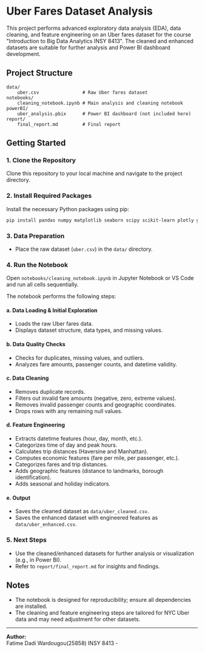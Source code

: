 # Uber Fares Dataset Analysis

This project performs advanced exploratory data analysis (EDA), data cleaning, and feature engineering on an Uber fares dataset for the course "Introduction to Big Data Analytics INSY 8413". The cleaned and enhanced datasets are suitable for further analysis and Power BI dashboard development.

## Project Structure

```
data/
    uber.csv                # Raw Uber fares dataset
notebooks/
    cleaning_notebook.ipynb # Main analysis and cleaning notebook
powerBI/
    uber_analysis.pbix      # Power BI dashboard (not included here)
report/
    final_report.md         # Final report
```

## Getting Started

### 1. Clone the Repository

Clone this repository to your local machine and navigate to the project directory.

### 2. Install Required Packages

Install the necessary Python packages using pip:

```sh
pip install pandas numpy matplotlib seaborn scipy scikit-learn plotly geopy folium
```

### 3. Data Preparation

- Place the raw dataset (`uber.csv`) in the `data/` directory.

### 4. Run the Notebook

Open `notebooks/cleaning_notebook.ipynb` in Jupyter Notebook or VS Code and run all cells sequentially.

The notebook performs the following steps:

#### a. Data Loading & Initial Exploration

- Loads the raw Uber fares data.
- Displays dataset structure, data types, and missing values.

#### b. Data Quality Checks

- Checks for duplicates, missing values, and outliers.
- Analyzes fare amounts, passenger counts, and datetime validity.

#### c. Data Cleaning

- Removes duplicate records.
- Filters out invalid fare amounts (negative, zero, extreme values).
- Removes invalid passenger counts and geographic coordinates.
- Drops rows with any remaining null values.

#### d. Feature Engineering

- Extracts datetime features (hour, day, month, etc.).
- Categorizes time of day and peak hours.
- Calculates trip distances (Haversine and Manhattan).
- Computes economic features (fare per mile, per passenger, etc.).
- Categorizes fares and trip distances.
- Adds geographic features (distance to landmarks, borough identification).
- Adds seasonal and holiday indicators.

#### e. Output

- Saves the cleaned dataset as `data/uber_cleaned.csv`.
- Saves the enhanced dataset with engineered features as `data/uber_enhanced.csv`.

### 5. Next Steps

- Use the cleaned/enhanced datasets for further analysis or visualization (e.g., in Power BI).
- Refer to `report/final_report.md` for insights and findings.

## Notes

- The notebook is designed for reproducibility; ensure all dependencies are installed.
- The cleaning and feature engineering steps are tailored for NYC Uber data and may need adjustment for other datasets.

---

**Author:**  
Fatime Dadi Wardougou(25858)
INSY 8413 -
